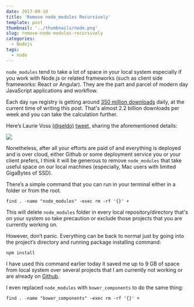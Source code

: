 ```yaml
---
date: 2017-09-10
title: 'Remove node_modules Recursively'
template: post
thumbnail: '../thumbnails/node.png'
slug: remove-node-modules-recursively
categories:
  - Nodejs
tags:
  - node
---
```


`node_modules` tend to take a lot of space in your local system especially if you work with Node.js or related frameworks (such as client side frameworks: React or Angular). They are the part and parcel of modern day JavaScript applications and workflow.

Each day `npm` registry is getting around [350 million downloads](https://twitter.com/seldo/status/864298310785310720) daily, at the current time of writing this post. That's almost 2.2 billion downloads per week and you can take the calculation further.

Here’s Laurie Voss [(@seldo)](https://twitter.com/seldo) [tweet](https://twitter.com/seldo/status/864298310785310720), sharing the aforementioned details:

![](https://cdn-images-1.medium.com/max/800/0*HHMm699bdI2QMoOy.jpg)

Nonetheless, after all your efforts are paid of and everything is deployed and is over cloud, either Github or some deployment service you or your client prefers, I think it will be generous to remove `node_modules` that take useful space on our local machines (especially, Mac users with limited GigaBytes of SSD).

There’s a simple command that you can run in your terminal either in a folder or from the root.

```shell
find . -name "node_modules" -exec rm -rf '{}' +
```

This will delete `node_modules` folder in every local repository/directory that's on your system so take precaution or exclude those projects that you are currently working on.

However, don’t panic. Everything can be back to normal just by going into the project’s directory and running package installing command:

```shell
npm install
```

I have used this command earlier today it saved me up to 9 GB of space from local system over several projects that I am currently not working or are already on [Github](https://github.com/amandeepmittal).

I even replaced `node_modules` with `bower_components` to do the same thing:

```shell
find . -name "bower_components" -exec rm -rf '{}' +
```
